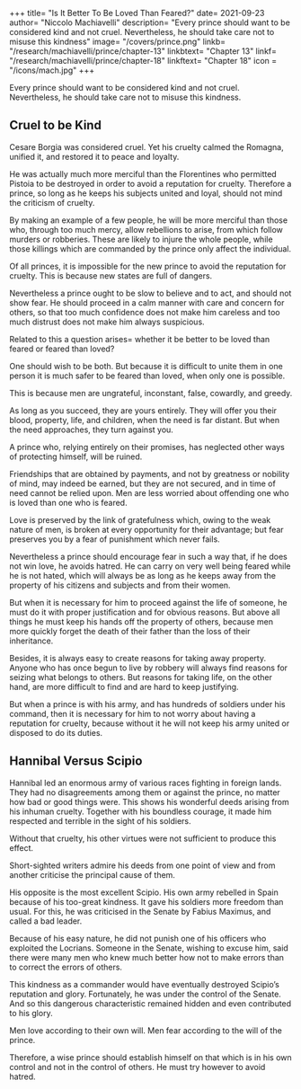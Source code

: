 +++
title= "Is It Better To Be Loved Than Feared?"
date= 2021-09-23
author= "Niccolo Machiavelli"
description= "Every prince should want to be considered kind and not cruel. Nevertheless, he should take care not to misuse this kindness"
image= "/covers/prince.png"
linkb= "/research/machiavelli/prince/chapter-13"
linkbtext= "Chapter 13"
linkf= "/research/machiavelli/prince/chapter-18"
linkftext= "Chapter 18"
icon = "/icons/mach.jpg"
+++


Every prince should want to be considered kind and not cruel. Nevertheless, he should take care not to misuse this kindness. 


## Cruel to be Kind

Cesare Borgia was considered cruel. Yet his cruelty calmed the Romagna, unified it, and restored it to peace and loyalty. 

He was actually much more merciful than the Florentines who permitted Pistoia to be destroyed in order to avoid a reputation for cruelty. Therefore a prince, so long as he keeps his subjects united and loyal, should not mind the criticism of cruelty. 

By making an example of a few people, he will be more merciful than those who, through too much mercy, allow rebellions to arise, from which follow murders or robberies. These are likely to injure the whole people, while those killings which are commanded by the prince only affect the individual.

Of all princes, it is impossible for the new prince to avoid the reputation for cruelty. This is because new states are full of dangers.

Nevertheless a prince ought to be slow to believe and to act, and should not show fear. He should proceed in a calm manner with care and concern for others, so that too much confidence does not make him careless and too much distrust does not make him always suspicious.

Related to this a question arises= whether it be better to be loved than feared or feared than loved? 

One should wish to be both. But because it is difficult to unite them in one person it is much safer to be feared than loved, when only one is possible. 

This is because men are ungrateful, inconstant, false, cowardly, and greedy. 

As long as you succeed, they are yours entirely. They will offer you their blood, property, life, and children, when the need is far distant. But when the need approaches, they turn against you. 

A prince who, relying entirely on their promises, has neglected other ways of protecting himself, will be ruined. 

Friendships that are obtained by payments, and not by greatness or nobility of mind, may indeed be earned, but they are not secured, and in time of need cannot be relied upon. Men are less worried about offending one who is loved than one who is feared. 

Love is preserved by the link of gratefulness which, owing to the weak nature of men, is broken at every opportunity for their advantage; but fear preserves you by a fear of punishment which never fails.

Nevertheless a prince should encourage fear in such a way that, if he does not win love, he avoids hatred. He can carry on very well being feared while he is not hated, which will always be as long as he keeps away from the property of his citizens and subjects and from their women. 

But when it is necessary for him to proceed against the life of someone, he must do it with proper justification and for obvious reasons. But above all things he must keep his hands off the property of others, because men more quickly forget the death of their father than the loss of their inheritance. 

Besides, it is always easy to create reasons for taking away property. Anyone who has once begun to live by robbery will always find reasons for seizing what belongs to others. But reasons for taking life, on the other hand, are more difficult to find and are hard to keep justifying. 

But when a prince is with his army, and has hundreds of soldiers under his command, then it is necessary for him to not worry about having a reputation for cruelty, because without it he will not keep his army united or disposed to do its duties.


## Hannibal Versus Scipio

Hannibal led an enormous army of various races fighting in foreign lands. They had no disagreements among them or against the prince, no matter how bad or good things were. This shows his wonderful deeds arising from his inhuman cruelty. Together with his boundless courage, it made him respected and terrible in the sight of his soldiers. 

Without that cruelty, his other virtues were not sufficient to produce this effect. 

Short-sighted writers admire his deeds from one point of view and from another criticise the principal cause of them.

His opposite is the most excellent Scipio. His own army rebelled in Spain because of his too-great kindness. It gave his soldiers more freedom than usual. <!--  is consistent with military discipline. --> For this, he was criticised in the Senate by Fabius Maximus, and called a bad leader. 

Because of his easy nature, he did not punish one of his officers who exploited the Locrians. Someone in the Senate, wishing to excuse him, said there were many men who knew much better how not to make errors than to correct the errors of others. 

This kindness as a commander would have eventually destroyed Scipio’s reputation and glory. Fortunately, he was under the control of the Senate. And so this dangerous characteristic remained hidden and even contributed to his glory.

<!-- Returning to the question of being feared or loved, I come to the conclusion that, because  -->

Men love according to their own will. Men fear according to the will of the prince. 

Therefore, a wise prince should establish himself on that which is in his own control and not in the control of others. He must try however to avoid hatred.
